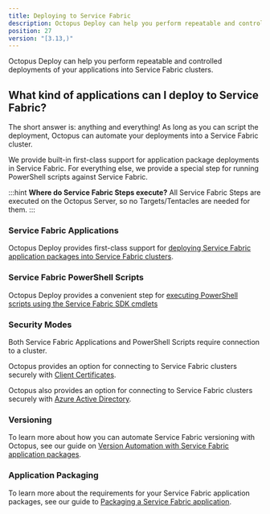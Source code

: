 ```yaml
---
title: Deploying to Service Fabric
description: Octopus Deploy can help you perform repeatable and controlled deployments of your applications into Service Fabric clusters.
position: 27
version: "[3.13,)"
---
```


Octopus Deploy can help you perform repeatable and controlled deployments of your applications into Service Fabric clusters.

## What kind of applications can I deploy to Service Fabric?

The short answer is: anything and everything! As long as you can script the deployment, Octopus can automate your deployments into a Service Fabric cluster.

We provide built-in first-class support for application package deployments in Service Fabric. For everything else, we provide a special step for running PowerShell scripts against Service Fabric.

:::hint
**Where do Service Fabric Steps execute?**
All Service Fabric Steps are executed on the Octopus Server, so no Targets/Tentacles are needed for them.
:::

### Service Fabric Applications

Octopus Deploy provides first-class support for [deploying Service Fabric application packages into Service Fabric clusters](/docs/deploying-applications/deploying-to-service-fabric/deploying-a-package-to-a-service-fabric-cluster/index.md).

### Service Fabric PowerShell Scripts

Octopus Deploy provides a convenient step for [executing PowerShell scripts using the Service Fabric SDK cmdlets](/docs/deploying-applications/custom-scripts/service-fabric-powershell-scripts.md)

### Security Modes
Both Service Fabric Applications and PowerShell Scripts require connection to a cluster.

Octopus provides an option for connecting to Service Fabric clusters securely with [Client Certificates](/docs/deploying-applications/deploying-to-service-fabric/connecting-securely-with-client-certificates/index.md).

Octopus also provides an option for connecting to Service Fabric clusters securely with [Azure Active Directory](/docs/deploying-applications/deploying-to-service-fabric/connecting-securely-with-azure-active-directory/index.md).

### Versioning

To learn more about how you can automate Service Fabric versioning with Octopus, see our guide on [Version Automation with Service Fabric application packages](/docs/guides/service-fabric/version-automation-with-service-fabric-application-packages/index.md).

### Application Packaging

To learn more about the requirements for your Service Fabric application packages, see our guide to [Packaging a Service Fabric application](/docs/guides/service-fabric/packaging.md).
